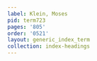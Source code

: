 ```yaml
---
label: Klein, Moses
pid: term723
pages: '805'
order: '0521'
layout: generic_index_term
collection: index-headings
---
```

